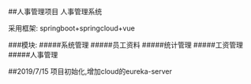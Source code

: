 ##人事管理项目
人事管理系统

采用框架:
    springboot+springcloud+vue

###模块:
   #####系统管理
   #####员工资料
   #####统计管理
   #####工资管理
   #####人事管理
   
   
##2019/7/15
项目初始化,增加cloud的eureka-server


   
 
